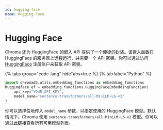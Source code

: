 ```yaml
---
id: hugging-face
name: Hugging Face
---
```


# Hugging Face

Chroma 还为 HuggingFace 的嵌入 API 提供了一个便捷的封装。该嵌入函数在 HuggingFace 的服务器上远程运行，并需要一个 API 密钥。你可以通过访问 [HuggingFace](https://huggingface.co/) 注册账户来获取 API 密钥。

{% tabs group="code-lang" hideTabs=true %}
{% tab label="Python" %}

```python
import chromadb.utils.embedding_functions as embedding_functions
huggingface_ef = embedding_functions.HuggingFaceEmbeddingFunction(
    api_key="YOUR_API_KEY",
    model_name="sentence-transformers/all-MiniLM-L6-v2"
)
```

你可以选择性地传入 `model_name` 参数，以指定使用的 HuggingFace 模型。默认情况下，Chroma 使用 `sentence-transformers/all-MiniLM-L6-v2` 模型。你可以通过[此链接](https://huggingface.co/models)查看所有可用模型列表。